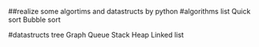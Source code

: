 ##realize some algortims and datastructs by python
#algorithms list
Quick sort
Bubble sort

#datastructs
tree
Graph
Queue
Stack
Heap
Linked list
